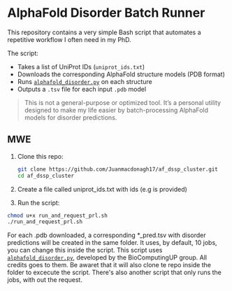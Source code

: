 # AlphaFold Disorder Batch Runner

This repository contains a  very simple Bash script that automates a repetitive workflow I often need in my PhD.

The script:
- Takes a list of UniProt IDs (`uniprot_ids.txt`)
- Downloads the corresponding AlphaFold structure models (PDB format)
- Runs [`alphafold_disorder.py`](https://github.com/BioComputingUP/AlphaFold-disorder) on each structure
- Outputs a `.tsv` file for each input `.pdb` model

> This is not a general-purpose or optimized tool. It’s a personal utility designed to make my life easier by batch-processing AlphaFold models for disorder predictions.


##  MWE

1. Clone this repo:
   ```bash
   git clone https://github.com/Juanmacdonagh17/af_dssp_cluster.git
   cd af_dssp_cluster
   ```
2. Create a file called uniprot_ids.txt with ids (e.g is provided)


3. Run the script:

```bash
chmod u+x run_and_request_prl.sh
./run_and_request_prl.sh
   ```
For each .pdb downloaded, a corresponding *_pred.tsv with disorder predictions will be created in the same folder. It uses, by default, 10 jobs, you can change this inside the script. 
This script uses [`alphafold_disorder.py`](https://github.com/BioComputingUP/AlphaFold-disorder), developed by the BioComputingUP group. All credits goes to them. 
Be awaret that it will also clone te repo inside the folder to excecute the script.
There's also another script that only runs the jobs, with out the request.



